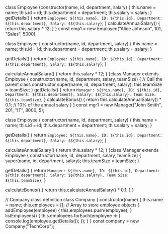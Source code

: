 
class Employee {constructor(name, id, department, salary) {
    this.name = name;
    this.id = id;
    this.department = department;
    this.salary = salary;
  }
  getDetails() {
    return `Employee: ${this.name}, ID: ${this.id}, Department: ${this.department}, Salary: $${this.salary}`;
  }
calculateAnnualSalary() {
    return this.salary * 12;
  }
}
const emp1 = new Employee("Alice Johnson", 101, "Sales", 5000);

class Employee {
  constructor(name, id, department, salary) {
    this.name = name;
    this.id = id;
    this.department = department;
    this.salary = salary;
  }

  getDetails() {
    return `Employee: ${this.name}, ID: ${this.id}, Department: ${this.department}, Salary: $${this.salary}`;
  }

  calculateAnnualSalary() {
    return this.salary * 12;
  }
}class Manager extends Employee {
  constructor(name, id, department, salary, teamSize) {
    // Call the parent class constructor
    super(name, id, department, salary);
    this.teamSize = teamSize;
  }
  getDetails() {
    return `Manager: ${this.name}, ID: ${this.id}, Department: ${this.department}, Salary: $${this.salary}, Team Size: ${this.teamSize}`;
  }
calculateBonus() {
    return this.calculateAnnualSalary() * 0.1;  // 10% of the annual salary
  }
}
const mgr1 = new Manager("John Smith", 201, "IT", 8000, 5);

class Employee {
  constructor(name, id, department, salary) {
    this.name = name;
    this.id = id;
    this.department = department;
    this.salary = salary;
  }

  getDetails() {
    return `Employee: ${this.name}, ID: ${this.id}, Department: ${this.department}, Salary: $${this.salary}`;
  }

  calculateAnnualSalary() {
    return this.salary * 12;
  }
}class Manager extends Employee {
  constructor(name, id, department, salary, teamSize) {
    super(name, id, department, salary);
    this.teamSize = teamSize;
  }

  getDetails() {
    return `Manager: ${this.name}, ID: ${this.id}, Department: ${this.department}, Salary: $${this.salary}, Team Size: ${this.teamSize}`;
  }

  calculateBonus() {
    return this.calculateAnnualSalary() * 0.1;
  }
}

// Company class definition
class Company {
  constructor(name) {
    this.name = name;
    this.employees = []; // Array to store employee objects
  }
  addEmployee(employee) {
    this.employees.push(employee);
  }
 listEmployees() {
    this.employees.forEach(employee => {
      console.log(employee.getDetails());
    });
  }
}
const company = new Company("TechCorp");
